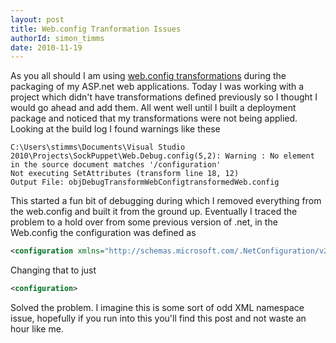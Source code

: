 ```yaml
---
layout: post
title: Web.config Tranformation Issues
authorId: simon_timms
date: 2010-11-19
---
```


As you all should I am using [web.config transformations](http://msdn.microsoft.com/en-us/library/dd465326.aspx) during the packaging of my ASP.net web applications. Today I was working with a project which didn't have transformations defined previously so I thought I would go ahead and add them. All went well until I built a deployment package and noticed that my transformations were not being applied. Looking at the build log I found warnings like these

  
```
C:\Users\stimms\Documents\Visual Studio 2010\Projects\SockPuppet\Web.Debug.config(5,2): Warning : No element in the source document matches '/configuration'  
Not executing SetAttributes (transform line 18, 12)  
Output File: objDebugTransformWebConfigtransformedWeb.config
```

This started a fun bit of debugging during which I removed everything from the web.config and built it from the ground up. Eventually I traced the problem to a hold over from some previous version of .net, in the Web.config the configuration was defined as

```xml
<configuration xmlns="http://schemas.microsoft.com/.NetConfiguration/v2.0">
```

Changing that to just

```xml
<configuration>
```

Solved the problem. I imagine this is some sort of odd XML namespace issue, hopefully if you run into this you'll find this post and not waste an hour like me.




